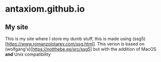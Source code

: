 # antaxiom.github.io

## My site

This is my site where I store my dumb stuff, this is made using (ssg5)[https://www.romanzolotarev.com/ssg.html]. This verion is based on (wolfgang's)[https://notthebe.ee/src/ssg5] but with the addition of MacOS **and** Unix compatibility
